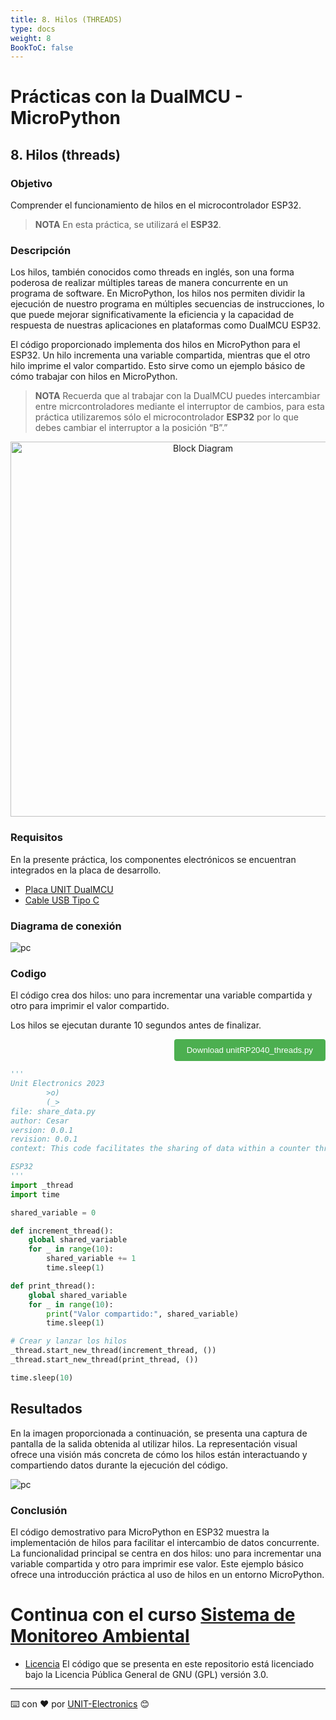 ```yaml
---
title: 8. Hilos (THREADS)
type: docs
weight: 8
BookToC: false
---
```


# Prácticas con la DualMCU - MicroPython

## 8. Hilos (threads)
###	 Objetivo
 
Comprender el funcionamiento de hilos en el microcontrolador ESP32.

>**NOTA** En esta práctica, se utilizará el **ESP32**.


###	 Descripción

Los hilos, también conocidos como threads en inglés, son una forma poderosa de realizar múltiples tareas de manera concurrente en un programa de software. En MicroPython, los hilos nos permiten dividir la ejecución de nuestro programa en múltiples secuencias de instrucciones, lo que puede mejorar significativamente la eficiencia y la capacidad de respuesta de nuestras aplicaciones en plataformas como DualMCU ESP32.

El código proporcionado implementa dos hilos en MicroPython para el ESP32. Un hilo incrementa una variable compartida, mientras que el otro hilo imprime el valor compartido. Esto sirve como un ejemplo básico de cómo trabajar con hilos en MicroPython.

>**NOTA** 
> Recuerda que al trabajar con la DualMCU puedes intercambiar entre micrcontroladores mediante el interruptor de cambios, para esta práctica utilizaremos sólo el microcontrolador **ESP32** por lo que debes cambiar el interruptor a la posición “B”.”

<div style="text-align: center;">
    <img src="/docs/2-Micropython/images/selector.png" alt="Block Diagram" title="Block Diagram" style="width: 600px;">
</div>

###	 Requisitos

En la presente práctica, los componentes electrónicos se encuentran integrados en la placa de desarrollo.
- <a href="https://uelectronics.com/producto/unit-dualmcu-esp32-rp2040-tarjeta-de-desarrollo/" target="_blank">Placa UNIT  DualMCU</a>
- <a href="https://uelectronics.com/producto/cable-usb-tipo-c-3a-6a/" target="_blank">Cable USB Tipo C</a>

### Diagrama de conexión 
![pc](/docs/3-Led_intermitente/images/pc_dual.jpg)
###  Codigo

El código crea dos hilos: uno para incrementar una variable compartida y otro para imprimir el valor compartido.

Los hilos se ejecutan durante 10 segundos antes de finalizar.

<div style="text-align: right;">
    <a href="/docs/8-Hilos/code/unitRP2040_threads.py" download="unitRP2040_threads.py">
        <button style="background-color: #4CAF50; color: white; padding: 10px 20px; border: none; border-radius: 4px; cursor: pointer;">
            Download unitRP2040_threads.py
        </button>
    </a>
</div>

```py
'''
Unit Electronics 2023
        >o)
        (_>
file: share_data.py
author: Cesar
version: 0.0.1
revision: 0.0.1
context: This code facilitates the sharing of data within a counter through the utilization of threads.

ESP32
'''
import _thread
import time

shared_variable = 0

def increment_thread():
    global shared_variable
    for _ in range(10):
        shared_variable += 1
        time.sleep(1)

def print_thread():
    global shared_variable
    for _ in range(10):
        print("Valor compartido:", shared_variable)
        time.sleep(1)

# Crear y lanzar los hilos
_thread.start_new_thread(increment_thread, ())
_thread.start_new_thread(print_thread, ())

time.sleep(10)

```

## Resultados
En la imagen proporcionada a continuación, se presenta una captura de pantalla de la salida obtenida al utilizar hilos. La representación visual ofrece una visión más concreta de cómo los hilos están interactuando y compartiendo datos durante la ejecución del código.

![pc](/docs/8-Hilos/images/shell.png)



###	Conclusión 

El código demostrativo para MicroPython en ESP32 muestra la implementación de hilos para facilitar el intercambio de datos concurrente. La funcionalidad principal se centra en dos hilos: uno para incrementar una variable compartida y otro para imprimir ese valor. Este ejemplo básico ofrece una introducción práctica al uso de hilos en un entorno MicroPython.
# Continua con el curso [Sistema de Monitoreo Ambiental](/docs/9-sistema_de_monitoreo/)

* [Licencia](https://www.gnu.org/licenses/gpl-3.0.html) El código que se presenta en este repositorio está licenciado bajo la Licencia Pública General de GNU (GPL) versión 3.0.

---
⌨️ con ❤️ por [UNIT-Electronics](https://github.com/UNIT-Electronics) 😊